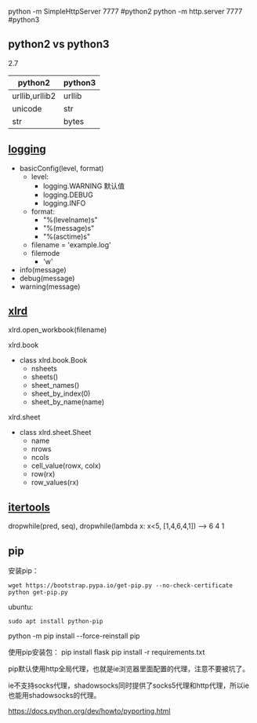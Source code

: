 

python -m SimpleHttpServer 7777 #python2
python -m http.server 7777 #python3

## python2 vs python3

2.7


| python2        | python3 |
|----------------|---------|
| urllib,urllib2 | urllib  |
| unicode        | str     |
| str            | bytes   |

## [logging](https://docs.python.org/2/howto/logging.html)

- basicConfig(level, format)
  - level:
    - logging.WARNING 默认值
    - logging.DEBUG
    - logging.INFO
  - format:
    - "%(levelname)s"
    - "%(message)s"
    - "%(asctime)s"
  - filename = 'example.log'
  - filemode
    - 'w'
- info(message)
- debug(message)
- warning(message)

## [xlrd](https://github.com/python-excel/xlrd)

xlrd.open_workbook(filename)

xlrd.book
  - class xlrd.book.Book
    - nsheets
    - sheets()
    - sheet_names()
    - sheet_by_index(0)
    - sheet_by_name(name)

xlrd.sheet
  - class xlrd.sheet.Sheet
    - name
    - nrows
    - ncols
    - cell_value(rowx, colx)
    - row(rx)
    - row_values(rx)

## [itertools](https://docs.python.org/2/library/itertools.html)

dropwhile(pred, seq), dropwhile(lambda x: x<5, [1,4,6,4,1]) --> 6 4 1

## pip

安装pip：
```
wget https://bootstrap.pypa.io/get-pip.py --no-check-certificate
python get-pip.py
```

ubuntu:
```
sudo apt install python-pip
```
python -m pip install --force-reinstall pip

使用pip安装包：
pip install flask
pip install -r requirements.txt


pip默认使用http全局代理，也就是ie浏览器里面配置的代理，注意不要被坑了。

ie不支持socks代理，shadowsocks同时提供了socks5代理和http代理，所以ie也能用shadowsocks的代理。


https://docs.python.org/dev/howto/pyporting.html
